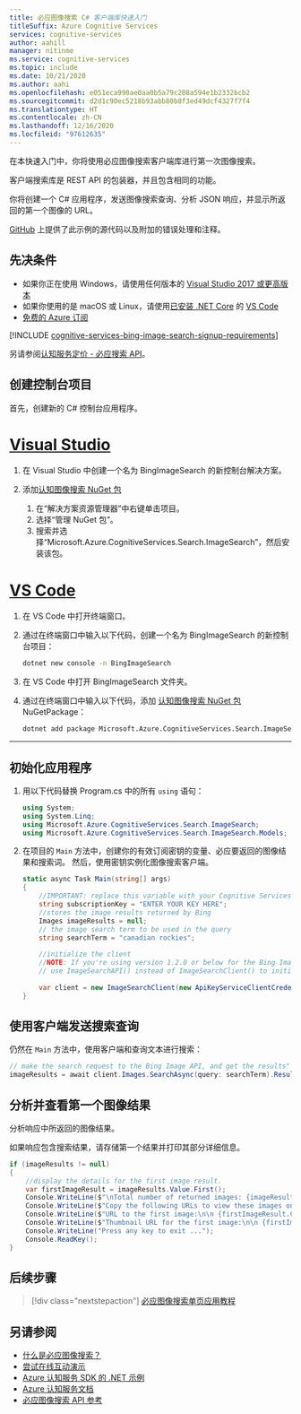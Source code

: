 ```yaml
---
title: 必应图像搜索 C# 客户端库快速入门
titleSuffix: Azure Cognitive Services
services: cognitive-services
author: aahill
manager: nitinme
ms.service: cognitive-services
ms.topic: include
ms.date: 10/21/2020
ms.author: aahi
ms.openlocfilehash: e051eca990ae0aa0b5a79c208a594e1b2332bcb2
ms.sourcegitcommit: d2d1c90ec5218b93abb80b8f3ed49dcf4327f7f4
ms.translationtype: HT
ms.contentlocale: zh-CN
ms.lasthandoff: 12/16/2020
ms.locfileid: "97612635"
---
```

在本快速入门中，你将使用必应图像搜索客户端库进行第一次图像搜索。 

客户端搜索库是 REST API 的包装器，并且包含相同的功能。 

你将创建一个 C# 应用程序，发送图像搜索查询、分析 JSON 响应，并显示所返回的第一个图像的 URL。

[GitHub](https://github.com/Azure-Samples/cognitive-services-dotnet-sdk-samples/tree/master/BingSearchv7/BingImageSearch) 上提供了此示例的源代码以及附加的错误处理和注释。

## <a name="prerequisites"></a>先决条件

* 如果你正在使用 Windows，请使用任何版本的 [Visual Studio 2017 或更高版本](https://visualstudio.microsoft.com/vs/whatsnew/)
* 如果你使用的是 macOS 或 Linux，请使用[已安装 .NET Core](https://dotnet.microsoft.com/learn/dotnet/hello-world-tutorial/install) 的 [VS Code](https://code.visualstudio.com)
* [免费的 Azure 订阅](https://azure.microsoft.com/free/dotnet)

[!INCLUDE [cognitive-services-bing-image-search-signup-requirements](~/includes/cognitive-services-bing-image-search-signup-requirements.md)]

另请参阅[认知服务定价 - 必应搜索 API](https://azure.microsoft.com/pricing/details/cognitive-services/search-api/)。

## <a name="create-a-console-project"></a>创建控制台项目

首先，创建新的 C# 控制台应用程序。

# <a name="visual-studio"></a>[Visual Studio](#tab/visualstudio)

1. 在 Visual Studio 中创建一个名为 BingImageSearch 的新控制台解决方案。
    
1. 添加[认知图像搜索 NuGet 包](https://www.nuget.org/packages/Microsoft.Azure.CognitiveServices.Search.ImageSearch)
    1. 在“解决方案资源管理器”中右键单击项目。
    1. 选择“管理 NuGet 包”。
    1. 搜索并选择“Microsoft.Azure.CognitiveServices.Search.ImageSearch”，然后安装该包。
    
# <a name="vs-code"></a>[VS Code](#tab/vscode)

1. 在 VS Code 中打开终端窗口。
1. 通过在终端窗口中输入以下代码，创建一个名为 BingImageSearch 的新控制台项目：
    
    ```bash
    dotnet new console -n BingImageSearch
    ```
1. 在 VS Code 中打开 BingImageSearch 文件夹。
1. 通过在终端窗口中输入以下代码，添加 [认知图像搜索 NuGet 包](https://www.nuget.org/packages/Microsoft.Azure.CognitiveServices.Search.ImageSearch) NuGetPackage：

    ```bash
    dotnet add package Microsoft.Azure.CognitiveServices.Search.ImageSearch
    ```

---

## <a name="initialize-the-application"></a>初始化应用程序


1. 用以下代码替换 Program.cs 中的所有 `using` 语句：

    ```csharp
    using System;
    using System.Linq;
    using Microsoft.Azure.CognitiveServices.Search.ImageSearch;
    using Microsoft.Azure.CognitiveServices.Search.ImageSearch.Models;
    ```

1. 在项目的 `Main` 方法中，创建你的有效订阅密钥的变量、必应要返回的图像结果和搜索词。 然后，使用密钥实例化图像搜索客户端。

    ```csharp
    static async Task Main(string[] args)
    {
        //IMPORTANT: replace this variable with your Cognitive Services subscription key
        string subscriptionKey = "ENTER YOUR KEY HERE";
        //stores the image results returned by Bing
        Images imageResults = null;
        // the image search term to be used in the query
        string searchTerm = "canadian rockies";
        
        //initialize the client
        //NOTE: If you're using version 1.2.0 or below for the Bing Image Search client library, 
        // use ImageSearchAPI() instead of ImageSearchClient() to initialize your search client.
        
        var client = new ImageSearchClient(new ApiKeyServiceClientCredentials(subscriptionKey));
    }
    ```
    
## <a name="send-a-search-query-using-the-client"></a>使用客户端发送搜索查询
    
仍然在 `Main` 方法中，使用客户端和查询文本进行搜索：
    
```csharp
// make the search request to the Bing Image API, and get the results"
imageResults = await client.Images.SearchAsync(query: searchTerm).Result; //search query
```

## <a name="parse-and-view-the-first-image-result"></a>分析并查看第一个图像结果

分析响应中所返回的图像结果。 

如果响应包含搜索结果，请存储第一个结果并打印其部分详细信息。

```csharp
if (imageResults != null)
{
    //display the details for the first image result.
    var firstImageResult = imageResults.Value.First();
    Console.WriteLine($"\nTotal number of returned images: {imageResults.Value.Count}\n");
    Console.WriteLine($"Copy the following URLs to view these images on your browser.\n");
    Console.WriteLine($"URL to the first image:\n\n {firstImageResult.ContentUrl}\n");
    Console.WriteLine($"Thumbnail URL for the first image:\n\n {firstImageResult.ThumbnailUrl}");
    Console.WriteLine("Press any key to exit ...");
    Console.ReadKey();
}
```

## <a name="next-steps"></a>后续步骤

> [!div class="nextstepaction"]
> [必应图像搜索单页应用教程](../../tutorial-bing-image-search-single-page-app.md)

## <a name="see-also"></a>另请参阅

* [什么是必应图像搜索？](../../overview.md)  
* [尝试在线互动演示](https://azure.microsoft.com/services/cognitive-services/bing-image-search-api/)  
* [Azure 认知服务 SDK 的 .NET 示例](https://github.com/Azure-Samples/cognitive-services-dotnet-sdk-samples/tree/master/BingSearchv7)
* [Azure 认知服务文档](../../../index.yml)
* [必应图像搜索 API 参考](/rest/api/cognitiveservices-bingsearch/bing-images-api-v7-reference)
